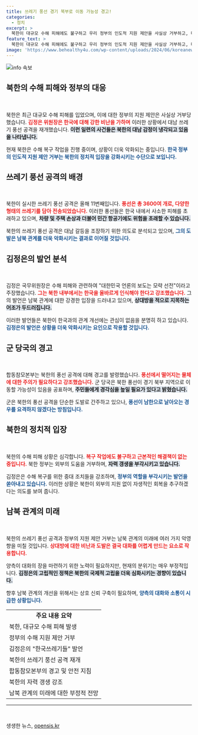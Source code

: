 ```yaml
---
title: 쓰레기 풍선 경기 북부로 이동 가능성 경고!
categories:
  - 정치
excerpt: >
  북한이 대규모 수해 피해에도 불구하고 우리 정부의 인도적 지원 제안을 사실상 거부하고, 다시 쓰레기 풍선 도발을 감행했습니다. 김정은은 한국을 비난하며 남북 관계 복구의 의지가 없음을 분명히 했습니다.
feature_text: >
  북한이 대규모 수해 피해에도 불구하고 우리 정부의 인도적 지원 제안을 사실상 거부하고, 다시 쓰레기 풍선 도발을 감행했습니다. 김정은은 한국을 비난하며 남북 관계 복구의 의지가 없음을 분명히 했습니다.
image: 'https://www.behealthy4u.com/wp-content/uploads/2024/06/koreanews.jpg'
---
```


<p><img src="https://www.behealthy4u.com/wp-content/uploads/2024/06/koreanews.jpg" alt="info 속보" /></p>

<h2 data-ke-size="size26">북한의 수해 피해와 정부의 대응</h2>

<p data-ke-size="size16">&nbsp;</p>

<p>북한은 최근 대규모 수해 피해를 입었으며, 이에 대한 정부의 지원 제안은 사실상 거부당했습니다. <b><span style="color: #ee2323;">김정은 위원장은 한국에 대해 강한 비난을 가하며</span></b> 이러한 상황에서 대남 쓰레기 풍선 공격을 재개했습니다. <b><span style="background-color: #21538527;">이런 일련의 사건들은 북한의 대남 감정이 냉각되고 있음을 나타냅니다.</span></b> </p>

<p>현재 북한은 수해 복구 작업을 진행 중이며, 상황이 더욱 악화되는 중입니다. <b><span style="color: #1a5490;">한국 정부의 인도적 지원 제안 거부는 북한의 정치적 입장을 강화시키는 수단으로 보입니다.</span></b></p>

<h2 data-ke-size="size26">쓰레기 풍선 공격의 배경</h2>

<p data-ke-size="size16">&nbsp;</p>

<p>북한이 실시한 쓰레기 풍선 공격은 올해 11번째입니다. <b><span style="color: #ee2323;">풍선은 총 3600여 개로, 다양한 형태의 쓰레기를 담아 전송되었습니다.</span></b> 이러한 풍선들은 한국 내에서 사소한 피해를 초래하고 있으며, <b><span style="background-color: #21538527;">차량 및 주택 손상과 더불어 민간 항공기에도 위험을 초래할 수 있습니다.</span></b></p>

<p>북한의 쓰레기 풍선 공격은 대남 갈등을 조장하기 위한 의도로 분석되고 있으며, <b><span style="color: #1a5490;">그의 도발은 남북 관계를 더욱 악화시키는 결과로 이어질 것입니다.</span></b></p>

<h2 data-ke-size="size26">김정은의 발언 분석</h2>

<p data-ke-size="size16">&nbsp;</p>

<p>김정은 국무위원장은 수해 피해와 관련하여 "대한민국 언론의 보도는 모략 선전"이라고 주장했습니다. <b><span style="color: #ee2323;">그는 북한 내부에서는 한국을 올바르게 인식해야 한다고 강조했습니다.</span></b> 그의 발언은 남북 관계에 대한 강경한 입장을 드러내고 있으며, <b><span style="background-color: #21538527;">상대방을 적으로 지목하는 어조가 두드러집니다.</span></b></p>

<p>이러한 발언들은 북한이 한국과의 관계 개선에는 관심이 없음을 분명히 하고 있습니다. <b><span style="color: #1a5490;">김정은의 발언은 상황을 더욱 악화시키는 요인으로 작용할 것입니다.</span></b></p>

<h2 data-ke-size="size26">군 당국의 경고</h2>

<p data-ke-size="size16">&nbsp;</p>

<p>합동참모본부는 북한의 풍선 공격에 대해 경고를 발령했습니다. <b><span style="color: #ee2323;">풍선에서 떨어지는 물체에 대한 주의가 필요하다고 강조했습니다.</span></b> 군 당국은 북한 풍선이 경기 북부 지역으로 이동할 가능성이 있음을 공표하며, <b><span style="background-color: #21538527;">주민들에게 경각심을 높일 필요가 있다고 밝혔습니다.</span></b></p>

<p>군은 북한의 풍선 공격을 단순한 도발로 간주하고 있으나, <b><span style="color: #1a5490;">풍선이 남한으로 날아오는 경우를 요격하지 않겠다는 방침입니다.</span></b></p>

<h2 data-ke-size="size26">북한의 정치적 입장</h2>

<p data-ke-size="size16">&nbsp;</p>

<p>북한의 수해 피해 상황은 심각합니다. <b><span style="color: #ee2323;">복구 작업에도 불구하고 근본적인 해결책이 없는 중입니다.</span></b> 북한 정부는 외부의 도움을 거부하며, <b><span style="background-color: #21538527;">자력 갱생을 부각시키고 있습니다.</span></b> </p>

<p>김정은은 수해 복구를 위한 중대 조치들을 강조하며, <b><span style="color: #1a5490;">정부의 역할을 부각시키는 발언을 쏟아내고 있습니다.</span></b> 이러한 상황은 북한이 외부의 지원 없이 자생적인 회복을 추구하겠다는 의도를 보여 줍니다.</p>

<h2 data-ke-size="size26">남북 관계의 미래</h2>

<p data-ke-size="size16">&nbsp;</p>

<p>북한의 쓰레기 풍선 공격과 정부의 지원 제안 거부는 남북 관계의 미래에 여러 가지 악영향을 미칠 것입니다. <b><span style="color: #ee2323;">상대방에 대한 비난과 도발은 결국 대화를 어렵게 만드는 요소로 작용합니다.</span></b> </p>

<p>양측이 대화의 장을 마련하기 위한 노력이 필요하지만, 현재의 분위기는 매우 부정적입니다. <b><span style="background-color: #21538527;">김정은의 고립적인 정책은 북한의 국제적 고립을 더욱 심화시키는 경향이 있습니다.</span></b></p>

<p>향후 남북 관계의 개선을 위해서는 상호 신뢰 구축이 필요하며, <b><span style="color: #1a5490;">양측의 대화와 소통이 시급한 상황입니다.</span></b></p>

<table>
  <tr>
    <td style="text-align: center; height: 17px;"><b>주요 내용 요약</b></td>
  </tr>
  <tr>
    <td>북한, 대규모 수해 피해 발생</td>
  </tr>
  <tr>
    <td>정부의 수해 지원 제안 거부</td>
  </tr>
  <tr>
    <td>김정은의 "한국쓰레기들" 발언</td>
  </tr>
  <tr>
    <td>북한의 쓰레기 풍선 공격 재개</td>
  </tr>
  <tr>
    <td>합동참모본부의 경고 및 안전 지침</td>
  </tr>
  <tr>
    <td>북한의 자력 갱생 강조</td>
  </tr>
  <tr>
    <td>남북 관계의 미래에 대한 부정적 전망</td>
  </tr>
</table>

<hr />

<p data-ke-size="size16">&nbsp;</p>
생생한 뉴스, <a href="https://opensis.kr" rel="dofollow">opensis.kr</a>



